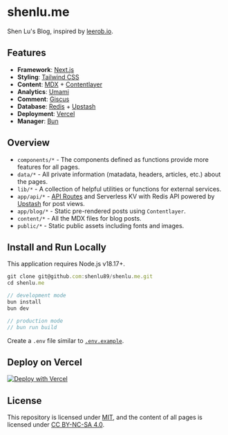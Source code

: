 # shenlu.me

Shen Lu's Blog, inspired by [leerob.io](https://leerob.io/).

## Features

- **Framework**: [Next.js](https://nextjs.org)
- **Styling**: [Tailwind CSS](https://tailwindcss.com)
- **Content**: [MDX](https://mdxjs.com/) + [Contentlayer](https://contentlayer.dev/)
- **Analytics**: [Umami](https://umami.is/)
- **Comment**: [Giscus](https://giscus.app)
- **Database**: [Redis](https://redis.io/) + [Upstash](https://upstash.com/)
- **Deployment**: [Vercel](https://vercel.com)
- **Manager**: [Bun](https://bun.sh/)

## Overview

- `components/*` - The components defined as functions provide more features for all pages.
- `data/*` - All private information (matadata, headers, articles, etc.) about the pages.
- `lib/*` - A collection of helpful utilities or functions for external services.
- `app/api/*` - [API Routes](https://nextjs.org/docs/app/building-your-application/routing/router-handlers) and Serverless KV with Redis API powered by [Upstash](https://upstash.com/) for post views.
- `app/blog/*` - Static pre-rendered posts using `Contentlayer`.
- `content/*` - All the MDX files for blog posts.
- `public/*` - Static public assets including fonts and images.

## Install and Run Locally

This application requires Node.js v18.17+.

```js
git clone git@github.com:shenlu89/shenlu.me.git
cd shenlu.me

// development mode
bun install
bun dev

// production mode
// bun run build
```

Create a `.env` file similar to [`.env.example`](/.env.example).

## Deploy on Vercel

[![Deploy with Vercel](https://vercel.com/button)](https://vercel.com/new/clone?repository-url=https://github.com/shenlu89/shenlu.me)

## License

This repository is licensed under [MIT](https://github.com/shenlu89/shenlu89.github.io/blob/main/LICENSE), and the content of all pages is licensed under [CC BY-NC-SA 4.0](http://creativecommons.org/licenses/by-nc-sa/4.0/).
